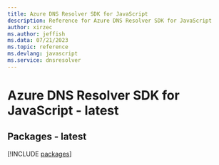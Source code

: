 ```yaml
---
title: Azure DNS Resolver SDK for JavaScript
description: Reference for Azure DNS Resolver SDK for JavaScript
author: xirzec
ms.author: jeffish
ms.data: 07/21/2023
ms.topic: reference
ms.devlang: javascript
ms.service: dnsresolver
---
```

# Azure DNS Resolver SDK for JavaScript - latest
## Packages - latest
[!INCLUDE [packages](dns-resolver-index.md)]